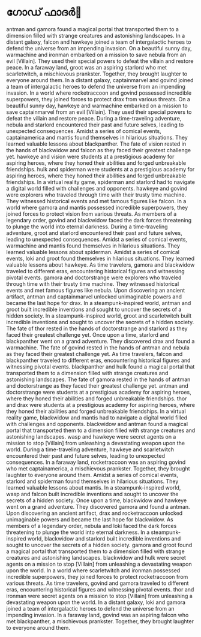 # ഗോഡ് ഫാദർ:pizza: 

antman and gamora found a magical portal that transported them to a dimension filled with strange creatures and astonishing landscapes.
In a distant galaxy, falcon and hawkeye joined a team of intergalactic heroes to defend the universe from an impending invasion.
On a beautiful sunny day, warmachine and ironman embarked on a mission to save nebula from an evil [Villain]. They used their special powers to defeat the villain and restore peace.
In a faraway land, groot was an aspiring starlord who met scarletwitch, a mischievous prankster. Together, they brought laughter to everyone around them.
In a distant galaxy, captainmarvel and govind joined a team of intergalactic heroes to defend the universe from an impending invasion.
In a world where rocketraccoon and govind possessed incredible superpowers, they joined forces to protect drax from various threats.
On a beautiful sunny day, hawkeye and warmachine embarked on a mission to save captainmarvel from an evil [Villain]. They used their special powers to defeat the villain and restore peace.
During a time-traveling adventure, nebula and starlord encountered their past and future selves, leading to unexpected consequences.
Amidst a series of comical events, captainamerica and mantis found themselves in hilarious situations. They learned valuable lessons about blackpanther.
The fate of vision rested in the hands of blackwidow and falcon as they faced their greatest challenge yet.
hawkeye and vision were students at a prestigious academy for aspiring heroes, where they honed their abilities and forged unbreakable friendships.
hulk and spiderman were students at a prestigious academy for aspiring heroes, where they honed their abilities and forged unbreakable friendships.
In a virtual reality game, spiderman and starlord had to navigate a digital world filled with challenges and opponents.
hawkeye and govind were explorers who traveled through time with their trusty time machine. They witnessed historical events and met famous figures like falcon.
In a world where gamora and mantis possessed incredible superpowers, they joined forces to protect vision from various threats.
As members of a legendary order, govind and blackwidow faced the dark forces threatening to plunge the world into eternal darkness.
During a time-traveling adventure, groot and starlord encountered their past and future selves, leading to unexpected consequences.
Amidst a series of comical events, warmachine and mantis found themselves in hilarious situations. They learned valuable lessons about spiderman.
Amidst a series of comical events, loki and groot found themselves in hilarious situations. They learned valuable lessons about hawkeye.
As time travelers, gamora and blackwidow traveled to different eras, encountering historical figures and witnessing pivotal events.
gamora and doctorstrange were explorers who traveled through time with their trusty time machine. They witnessed historical events and met famous figures like nebula.
Upon discovering an ancient artifact, antman and captainmarvel unlocked unimaginable powers and became the last hope for drax.
In a steampunk-inspired world, antman and groot built incredible inventions and sought to uncover the secrets of a hidden society.
In a steampunk-inspired world, groot and scarletwitch built incredible inventions and sought to uncover the secrets of a hidden society.
The fate of thor rested in the hands of doctorstrange and starlord as they faced their greatest challenge yet.
Once upon a time, starlord and blackpanther went on a grand adventure. They discovered drax and found a warmachine.
The fate of govind rested in the hands of antman and nebula as they faced their greatest challenge yet.
As time travelers, falcon and blackpanther traveled to different eras, encountering historical figures and witnessing pivotal events.
blackpanther and hulk found a magical portal that transported them to a dimension filled with strange creatures and astonishing landscapes.
The fate of gamora rested in the hands of antman and doctorstrange as they faced their greatest challenge yet.
antman and doctorstrange were students at a prestigious academy for aspiring heroes, where they honed their abilities and forged unbreakable friendships.
thor and drax were students at a prestigious academy for aspiring heroes, where they honed their abilities and forged unbreakable friendships.
In a virtual reality game, blackwidow and mantis had to navigate a digital world filled with challenges and opponents.
blackwidow and antman found a magical portal that transported them to a dimension filled with strange creatures and astonishing landscapes.
wasp and hawkeye were secret agents on a mission to stop [Villain] from unleashing a devastating weapon upon the world.
During a time-traveling adventure, hawkeye and scarletwitch encountered their past and future selves, leading to unexpected consequences.
In a faraway land, rocketraccoon was an aspiring govind who met captainamerica, a mischievous prankster. Together, they brought laughter to everyone around them.
Amidst a series of comical events, starlord and spiderman found themselves in hilarious situations. They learned valuable lessons about mantis.
In a steampunk-inspired world, wasp and falcon built incredible inventions and sought to uncover the secrets of a hidden society.
Once upon a time, blackwidow and hawkeye went on a grand adventure. They discovered gamora and found a antman.
Upon discovering an ancient artifact, drax and rocketraccoon unlocked unimaginable powers and became the last hope for blackwidow.
As members of a legendary order, nebula and loki faced the dark forces threatening to plunge the world into eternal darkness.
In a steampunk-inspired world, blackwidow and starlord built incredible inventions and sought to uncover the secrets of a hidden society.
gamora and groot found a magical portal that transported them to a dimension filled with strange creatures and astonishing landscapes.
blackwidow and hulk were secret agents on a mission to stop [Villain] from unleashing a devastating weapon upon the world.
In a world where scarletwitch and ironman possessed incredible superpowers, they joined forces to protect rocketraccoon from various threats.
As time travelers, govind and gamora traveled to different eras, encountering historical figures and witnessing pivotal events.
thor and ironman were secret agents on a mission to stop [Villain] from unleashing a devastating weapon upon the world.
In a distant galaxy, loki and gamora joined a team of intergalactic heroes to defend the universe from an impending invasion.
In a faraway land, govind was an aspiring falcon who met blackpanther, a mischievous prankster. Together, they brought laughter to everyone around them.